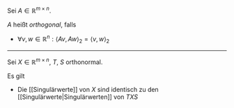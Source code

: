Sei $A \in \mathbb{R}^{m \times n}$.

$A$ heißt *orthogonal*, falls
- $\forall v, w \in \mathbb{R}^n : \langle Av, Aw \rangle_2 = \langle v, w \rangle_2$

---

Sei $X \in \mathbb{R}^{m \times n}$, $T$, $S$ orthonormal.

Es gilt
- Die [[Singulärwerte]] von $X$ sind identisch zu den [[Singulärwerte|Singulärwerten]] von $TXS$